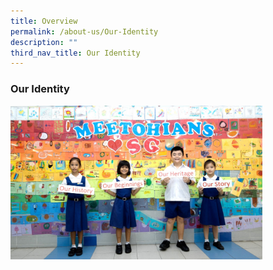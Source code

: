 ```yaml
---
title: Overview
permalink: /about-us/Our-Identity
description: ""
third_nav_title: Our Identity
---
```

### Our Identity
<img src="/images/identity1.png" 
     style="width:80%">